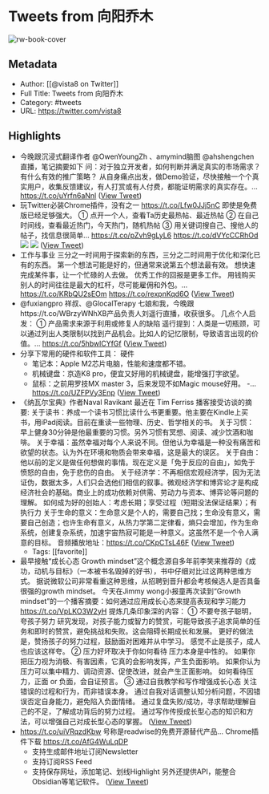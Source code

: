 # Tweets from 向阳乔木

![rw-book-cover](https://pbs.twimg.com/profile_images/28889602/20070314_b0295ade0c516903fd31D3r1hlye1a1Q.jpg)

## Metadata
- Author: [[@vista8 on Twitter]]
- Full Title: Tweets from 向阳乔木
- Category: #tweets
- URL: https://twitter.com/vista8

## Highlights
- 今晚跟沉浸式翻译作者 @OwenYoungZh 、amymind脑图 @ahshengchen 直播，笔记摘要如下
  问：对于独立开发者，如何判断并满足真实的市场需求？有什么有效的推广策略？
  从自身痛点出发，做Demo验证，尽快接触一个个真实用户，收集反馈建议，有人打赏或有人付费，都能证明需求的真实存在。… https://t.co/uYrfn6aNnl ([View Tweet](https://twitter.com/vista8/status/1662853213366935553))
- 玩Twitter必装Chrome插件，没有之一
  https://t.co/Lfw0JJj5nC
  即使是免费版已经足够强大。
  ① 点开一个人，查看Ta历史最热帖、最近热帖
  ② 在自己时间线，查看最近热门，今天热门，随机热帖
  ③ 用关键词搜自己、搜他人的帖子，找信息很简单… https://t.co/pZvh9gLyL6 https://t.co/dVYcCCRhOd
  ![](https://pbs.twimg.com/media/Fw023iTacAMxAFr.jpg)
  ![](https://pbs.twimg.com/media/Fw03hDpakAMbyyU.png) ([View Tweet](https://twitter.com/vista8/status/1661046326854037504))
- 工作与事业
  三分之一时间用于探索新的东西，三分之二时间用于优化和深化已有的东西。
  第一个想法可能是好的，但通常来说第五个想法最有效。
  想快速完成某件事，让一个忙碌的人去做。
  优秀工作的回报是更多工作。
  用钱购买别人的时间往往是最大的杠杆，尽可能雇佣和外包。… https://t.co/KRbQU2sEOm https://t.co/rexpnKqd6O ([View Tweet](https://twitter.com/vista8/status/1667132052133781504))
- @fuxiangpro 祥叔、@GlocalTerapy 七娘和我，今晚跟https://t.co/WBrzyWNhXB产品负责人刘遥行直播，收获很多。
  几点个人启发：
  ① 产品需求来源于利用或修复人的缺陷
  遥行提到：人类是一切瓶颈，可以通过列出人类限制以找到产品机会。比如人的记忆限制，导致语言出现的价值。… https://t.co/5hbwlCYfGf ([View Tweet](https://twitter.com/vista8/status/1667927561895284736))
- 分享下常用的硬件和软件工具：
  硬件
  - 笔记本：Apple M2芯片电脑，性能和速度都不错。
  - 机械键盘：京造K8 pro，便宜又好用的机械键盘，能增强打字欲望。
  - 鼠标：之前用罗技MX master 3，后来发现不如Magic mouse好用。
  -… https://t.co/UZFPVy3Enp ([View Tweet](https://twitter.com/vista8/status/1672632753152720896))
- 《纳瓦尔宝典》作者Naval Ravikant 最近在 Tim Ferriss 播客接受访谈的摘要:
  关于读书：养成一个读书习惯比读什么书更重要。他主要在Kindle上买书，用iPad阅读。目前在重读一些物理、历史、哲学相关的书。
  关于习惯：早上健身30分钟是他最重要的习惯。另外习惯有冥想、阅读、减少饮酒和咖啡。
  关于幸福：虽然幸福对每个人来说不同。但他认为幸福是一种没有痛苦和欲望的状态。认为外在环境和物质会带来幸福，这是最大的误区。
  关于自由：他以前的定义是做任何想做的事情。现在定义是「免于反应的自由」，如免于愤怒的自由，免于悲伤的自由。
  关于经济学：不再相信宏观经济学，因为无法证伪，数据太多，人们只会选他们相信的叙事。微观经济学和博弈论才是构成经济社会的基础。商业上的成功依赖对供需、劳动力与资本、博弈论等问题的理解。
  如何成为好的创始人：考虑长期；享受过程（短期没法保证结果）；有执行力
  关于生命的意义：生命意义是个人的，需要自己找；生命没有意义，需要自己创造；也许生命有意义，从热力学第二定律看，熵只会增加，作为生命系统，创建复杂系统，加速宇宙热寂可能是一种意义。这虽然不是一个令人满意的目标。
  音频播放地址：https://t.co/CKpCTsL46F ([View Tweet](https://twitter.com/vista8/status/1680522824551677953))
    - Tags: [[favorite]] 
- 最早接触“成长心态 Growth mindset”这个概念源自多年前李笑来推荐的《成功，动机与目标》（一本被书名毁掉的好书），书中仔细对比过这两种思维方式。
  据说微软公司非常看重这种思维，从招聘到晋升都会考核候选人是否具备很强的growth mindset。
  今天在Jimmy wong小报童再次读到“Growth mindset”的一个播客摘要：如何通过应用成长心态来提高表现和学习能力
  https://t.co/VpLKO3W2yH
  提炼几条印象深的内容：
  ① 不要夸孩子聪明，夸孩子努力
  研究发现，对孩子能力或智力的赞赏，可能导致孩子追求简单的任务和即时的赞赏，避免挑战和失败。这会阻碍长期成长和发展。
  更好的做法是，赞扬孩子的努力过程，鼓励面对困难并从中学习。
  感觉不止是孩子，成人也应该这样夸。
  ② 压力好坏取决于你如何看待
  压力本身是中性的。
  如果你把压力视为消极、有害因素，它真的会影响发挥，产生负面影响。
  如果你认为压力可以集中精力、调动资源、促使改进，就会产生正面影响。
  如何看待压力，正面 or 负面，会自证预言。
  ③ 通过自我教学和写作增强成长心态
  关注错误的过程和行为，而非错误本身。
  通过自我对话调整认知分析问题，不因错误否定自身能力，避免陷入负面情绪。
  通过复盘失败/成功，寻求帮助理解自己的不足，了解成功背后的努力过程。
  通过写作传授成长型心态的知识和方法，可以增强自己对成长型心态的掌握。 ([View Tweet](https://twitter.com/vista8/status/1692556386670985649))
- https://t.co/uiVRqzdKbw
  号称是readwise的免费开源替代产品...
  Chrome插件下载
  https://t.co/AfG4WuLqDP
  - 支持生成邮件地址订阅Newsletter
  - 支持订阅RSS Feed
  - 支持保存网址，添加笔记、划线Highlight
  另外还提供API，能整合Obsidian等笔记软件。 ([View Tweet](https://twitter.com/vista8/status/1705614557111255363))
